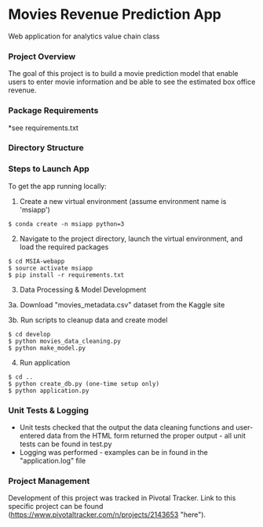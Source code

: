 # Movies Revenue Prediction App

Web application for analytics value chain class

### Project Overview
The goal of this project is to build a movie prediction model that enable users to enter movie information and be able to see the estimated box office revenue.

### Package Requirements

*see requirements.txt

### Directory Structure


### Steps to Launch App
To get the app running locally:

1. Create a new virtual environment (assume environment name is 'msiapp')
```
$ conda create -n msiapp python=3
```

2. Navigate to the project directory, launch the virtual environment, and load the required packages

```
$ cd MSIA-webapp
$ source activate msiapp
$ pip install -r requirements.txt
```

3. Data Processing & Model Development

3a. Download "movies_metadata.csv" dataset from the Kaggle site

3b. Run scripts to cleanup data and create model

```
$ cd develop
$ python movies_data_cleaning.py
$ python make_model.py

```
4. Run application

```
$ cd ..
$ python create_db.py (one-time setup only)
$ python application.py

```
### Unit Tests & Logging
* Unit tests checked that the output the data cleaning functions and user-entered data from the HTML form returned the proper output - all unit tests can be found in test.py
* Logging was performed - examples can be in found in the "application.log" file

### Project Management
Development of this project was tracked in Pivotal Tracker. Link to this specific project can be found (https://www.pivotaltracker.com/n/projects/2143653 "here").
